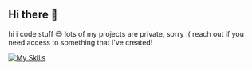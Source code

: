 ## Hi there 👋
hi i code stuff 😎
lots of my projects are private, sorry :(
reach out if you need access to something that I've created!

[![My Skills](https://skillicons.dev/icons?i=js,html,css
)](https://skillicons.dev)

<!--


- 🔭 I’m currently working on ...
- 🌱 I’m currently learning ...
- 👯 I’m looking to collaborate on ...
- 🤔 I’m looking for help with ...
- 💬 Ask me about ...
- 📫 How to reach me: ...
- 😄 Pronouns: ...
- ⚡ Fun fact: ...
-->
